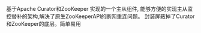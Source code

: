 基于Apache Curator和ZooKeeper 实现的一个主从组件, 能够方便的实现主从监控替补的架构,解决了原生ZooKeeperAPI的断网重连问题。
封装屏蔽掉了Curator和ZooKeeper的底层。简单易用